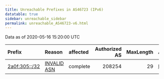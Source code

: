 ```yaml
---
title: Unreachable Prefixes in AS46723 (IPv6)
datatable: true
sidebar: unreachable_sidebar
permalink: unreachable_AS46723-v6.html
---
```


Data as of 2020-05-16 15:20:00 UTC


<div class="datatable-begin"></div>

| Prefix                                               | Reason                                                                                               | affected   |   Authorized AS |   MaxLength | Anchor                                         |   unreachable /48s |
|:-----------------------------------------------------|:-----------------------------------------------------------------------------------------------------|:-----------|----------------:|------------:|:-----------------------------------------------|-------------------:|
| [2a0f:305::/32](https://stat.ripe.net/2a0f:305::/32) | [INVALID ASN](https://rpki-validator.ripe.net/announcement-preview?asn=AS46723&prefix=2a0f:305::/32) | complete   |          208254 |          29 | [RIPE](unreachable_RIPE_NCC_RPKI_Root-v6.html) |              65536 |

<div class="datatable-end"></div>